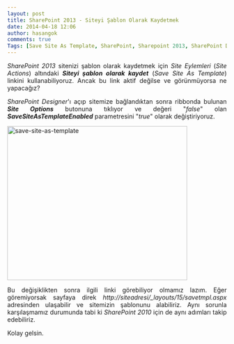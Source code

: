 ```yaml
---
layout: post
title: SharePoint 2013 - Siteyi Şablon Olarak Kaydetmek
date: 2014-04-18 12:06
author: hasangok
comments: true
Tags: [Save Site As Template, SharePoint, Sharepoint 2013, SharePoint Designer]
---
```

<p style="text-align: justify;"><em>SharePoint 2013</em> sitenizi şablon olarak kaydetmek için <em>Site Eylemleri</em> (<em>Site Actions</em>) altındaki <strong><em>Siteyi şablon olarak kaydet</em></strong> (<em>Save Site As Template</em>) linkini kullanabiliyoruz. Ancak bu link aktif değilse ve görünmüyorsa ne yapacağız?</p>
<p style="text-align: justify;"><!--more--></p>
<p style="text-align: justify;"><em>SharePoint Designer</em>'ı açıp sitemize bağlandıktan sonra ribbonda bulunan <em><strong>Site Options</strong></em> butonuna tıklıyor ve değeri "<em>false</em>" olan <em><strong>SaveSiteAsTemplateEnabled</strong></em> parametresini "<em>true</em>" olarak değiştiriyoruz.</p>
<p style="text-align: justify;"><img class="aligncenter size-full wp-image-684" src="http://www.hasangok.com.tr/wp-content/uploads/2014/04/save-site-as-template.png" alt="save-site-as-template" width="413" height="354" /></p>
<p style="text-align: justify;">Bu değişiklikten sonra ilgili linki görebiliyor olmamız lazım. Eğer göremiyorsak sayfaya direk <em>http://siteadresi/_layouts/15/savetmpl.aspx</em> adresinden ulaşabilir ve sitemizin şablonunu alabiliriz. Aynı sorunla karşılaşmamız durumunda tabi ki <em>SharePoint 2010</em> için de aynı adımları takip edebiliriz.</p>
<p style="text-align: justify;">Kolay gelsin.</p>
